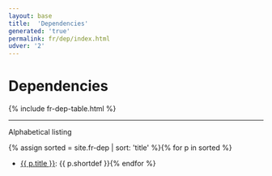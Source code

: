 ```yaml
---
layout: base
title:  'Dependencies'
generated: 'true'
permalink: fr/dep/index.html
udver: '2'
---
```


# Dependencies

{% include fr-dep-table.html %}

----------

Alphabetical listing

{% assign sorted = site.fr-dep | sort: 'title' %}{% for p in sorted %}
* [{{ p.title }}](): {{ p.shortdef }}{% endfor %}
